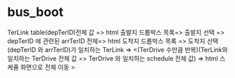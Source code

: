# bus_boot
TerLink table(depTerID)전체 값 => html 출발지 드롭박스 목록=> 출발지 선택 => depTerID 에 관련된 arrTerID 전체=> html 도착지 드롭박스 목록 => 도착지 선택(depTerID 와 arrTerID)가 일치하는 TerLink =>
<(TerDrive 수만큼 반복)(TerLink와 일치하는 TerDrive 전체 값 => TerDrive 와 일치하는 schedule 전체 값) => html 스케쥴 화면으로 전체 이동 >

